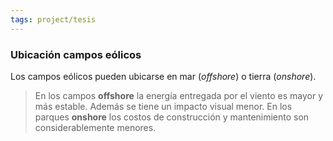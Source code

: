 ```yaml
---
tags: project/tesis
---
```

### Ubicación campos eólicos

Los campos eólicos pueden ubicarse en mar (*offshore*) o tierra (*onshore*).

>En los campos **offshore** la energía entregada por el viento es mayor y más estable. Además se tiene un impacto visual menor.
>En los parques **onshore** los costos de construcción y mantenimiento son considerablemente menores.

